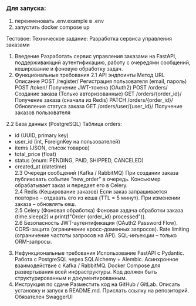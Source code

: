 ### Для запуска: 
1) переименовать .env.example в .env
2) запустить docker compose up

Тестовое:
Техническое задание: Разработка сервиса управления заказами
1. Введение
Разработать сервис управления заказами на FastAPI, поддерживающий аутентификацию, работу с очередями сообщений, кеширование и фоновую обработку задач.
2. Функциональные требования
2.1 API эндпоинты
Метод
URL
Описание
POST
/register/
Регистрация пользователя (email, пароль)
POST
/token/
Получение JWT-токена (OAuth2)
POST
/orders/
Создание заказа (Только авторизованные)
GET
/orders/{order_id}/
Получение заказа (сначала из Redis)
PATCH
/orders/{order_id}/
Обновление статуса заказа
GET
/orders/user/{user_id}/
Получение заказов пользователя

2.2 База данных (PostgreSQL)
Таблица orders:
- id (UUID, primary key)
- user_id (int, ForeignKey на пользователей)
- items (JSON, список товаров)
- total_price (float)
- status (enum: PENDING, PAID, SHIPPED, CANCELED)
- created_at (datetime)  
2.3 Очереди сообщений (Kafka / RabbitMQ)
При создании заказа публиковать событие "new_order" в очередь.
Консьюмер обрабатывает заказ и передает его в Celery.  
2.4 Redis (Кеширование заказов)
Если заказ запрашивается повторно – отдавать его из кеша (TTL = 5 минут).
При изменении заказа – обновлять кеш.  
2.5 Celery (Фоновая обработка)
Фоновая задача обработки заказа (time.sleep(2) и print(f"Order {order_id} processed")).  
2.6 Безопасность
JWT-аутентификация (OAuth2 Password Flow).
CORS-защита (ограничение кросс-доменных запросов).
Rate limiting (ограничение частоты запросов на API).
SQL-инъекции – только ORM-запросы.  
3. Нефункциональные требования
Использование FastAPI с Pydantic.
Работа с PostgreSQL через SQLAlchemy + Alembic.
Асинхронное взаимодействие с Kafka / RabbitMQ.
Docker Compose для развертывания всей инфраструктуры.
Код должен быть структурированным и документированным.  
4. Инструкция по сдаче
Разместить код на GitHub / GitLab.
Описать установку и запуск в README.md.
Прислать ссылку на репозиторий.
Обязателен SwaggerUI

